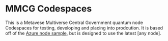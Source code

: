 # MMCG Codespaces

This is a Metavese Multiverse Central Government quantum node Codespaces for testing, developing and placing into prodcution. It is based off of the [Azure node sample](https://github.com/Azure-Samples/nodejs-docs-hello-world), but is designed to use the latest [any node].
